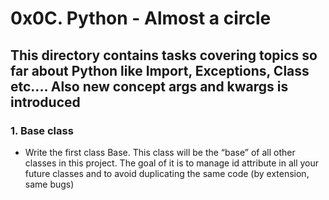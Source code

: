 # 0x0C. Python - Almost a circle

## This directory contains tasks covering topics so far about Python like Import, Exceptions, Class etc.... Also new concept args and kwargs is introduced</p>

### 1. Base class
- Write the first class Base. This class will be the “base” of all other classes in this project. The goal of it is to manage id attribute in all your future classes and to avoid duplicating the same code (by extension, same bugs)
